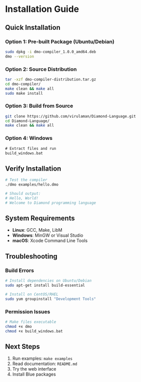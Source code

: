 # Installation Guide

## Quick Installation

### Option 1: Pre-built Package (Ubuntu/Debian)
```bash
sudo dpkg -i dmo-compiler_1.0.0_amd64.deb
dmo --version
```

### Option 2: Source Distribution
```bash
tar -xzf dmo-compiler-distribution.tar.gz
cd dmo-compiler/
make clean && make all
sudo make install
```

### Option 3: Build from Source
```bash
git clone https://github.com/virulaman/Diamond-Language.git
cd Diamond-Language/
make clean && make all
```

### Option 4: Windows
```cmd
# Extract files and run
build_windows.bat
```

## Verify Installation

```bash
# Test the compiler
./dmo examples/hello.dmo

# Should output:
# Hello, World!
# Welcome to Diamond programming language
```

## System Requirements

- **Linux**: GCC, Make, LibM
- **Windows**: MinGW or Visual Studio
- **macOS**: Xcode Command Line Tools

## Troubleshooting

### Build Errors
```bash
# Install dependencies on Ubuntu/Debian
sudo apt-get install build-essential

# Install on CentOS/RHEL
sudo yum groupinstall "Development Tools"
```

### Permission Issues
```bash
# Make files executable
chmod +x dmo
chmod +x build_windows.bat
```

## Next Steps

1. Run examples: `make examples`
2. Read documentation: `README.md`
3. Try the web interface
4. Install Blue packages